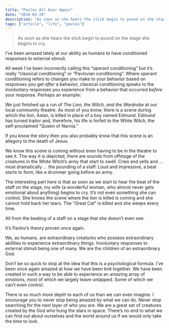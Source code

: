 ```yaml
---
title: "Pavlov All Over Again"
date: "2019-03-29"
description: "As soon as she hears the stick begin to pound on the stage she begins to cry."
tags: ["article", "life", "pavlov"]
---
```


> As soon as she hears the stick begin to pound on the stage she begins to cry.

I’ve been amazed lately at our ability as humans to have conditioned responses to external stimuli.

All week I’ve been incorrectly calling this “operant conditioning” but it’s really “classical conditioning” or “Pavlovian conditioning”. Where operant conditioning refers to changes you make to your behavior based on responses you get _after_ a behavior, classical conditioning speaks to the involuntary responses you experience from a behavior that occurred _before_ your response. Perhaps an example:

We just finished up a run of _The Lion, the Witch, and the Wardrobe_ at our local community theatre. As most of you know, there is a scene during which the lion, Aslan, is killed in place of a boy named Edmund. Edmund has turned traitor and, therefore, his life is forfeit to the White Witch, the self-proclaimed “Queen of Narnia.”

If you know the story then you also probably know that this scene is an allegory to the death of Jesus.

We know this scene is coming without even having to be in the theatre to see it. The way it is depicted, there are sounds from offstage of the creatures in the White Witch’s army that start to swell. Cries and yells and … most dramatically … the pounding of a staff. Loud and impressive, a beat starts to form, like a drummer going before an army.

The interesting part here is that as soon as we start to hear the beat of the staff on the stage, my wife (a wonderful woman, who almost never gets emotional about anything) begins to cry. It’s not even something she can control. She knows the scene where the lion is killed is coming and she cannot hold back her tears. The “Great Cat” is killed and she weeps every time.

All from the beating of a staff on a stage that she doesn’t even see.

It’s Pavlov’s theory proven once again.

We, as humans, are extraordinary creatures who possess extraordinary abilities to experience extraordinary things. Involuntary responses to external stimuli being one of many. We are the children of an extraordinary God.

Don’t be so quick to stop at the idea that this is a psychological formula. I’ve been once again amazed at how we have been knit together. We have been created in such a way to be able to experience an amazing array of emotions, most of which we largely leave untapped. Some of which we can’t even control.

There is so much more depth to each of us than we can even imagine. I encourage you to never stop being amazed by what we can do. Never stop searching for the next layer of who you are. We are a great set of creatures created by the God who hung the stars in space. There’s no end to what we can find out about ourselves and the world around us if we would only take the time to look.
